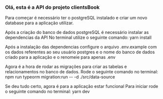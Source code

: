### Olá, esta é a API do projeto clientsBook

Para começar é necessário ter o postgreSQL instalado e criar um novo database para a aplicação utilizar.

Após a criação do banco de dados postgreSQL é necessário instalar as dependencias da API
No terminal utilize o seguinte comando: yarn install

Após a instalação das dependencias configure o arquivo .env.example com os dados referentes ao seu usuário postgres e o nome do banco de dados criado para a aplicação e o renomeie para apenas .env

Agora é a hora de rodar as migrações para criar as tabelas e relacionamentos no banco de dados.
Rode o seguinte comando no terminal: npm run typeorm migration:run -- -d ./src/data-source

Se deu tudo certo, agora é para a aplicação estar funcional
Para iniciar rode o seguinte comando no terminal: yarn dev
